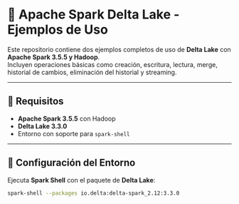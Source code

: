 # 🚀 Apache Spark Delta Lake - Ejemplos de Uso

Este repositorio contiene dos ejemplos completos de uso de **Delta Lake** con **Apache Spark 3.5.5 y Hadoop**.  
Incluyen operaciones básicas como creación, escritura, lectura, merge, historial de cambios, eliminación del historial y streaming.

---

## 📌 Requisitos

- **Apache Spark 3.5.5** con Hadoop
- **Delta Lake 3.3.0**
- Entorno con soporte para `spark-shell`

---

## 🔧 Configuración del Entorno

Ejecuta **Spark Shell** con el paquete de **Delta Lake**:

```bash
spark-shell --packages io.delta:delta-spark_2.12:3.3.0
